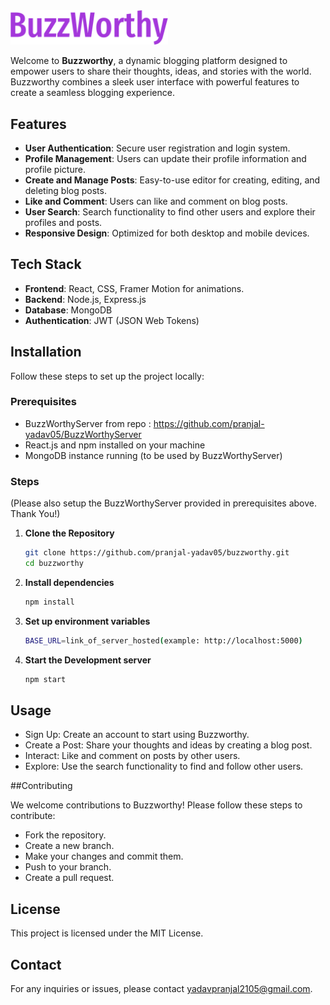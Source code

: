 <img src='./public/logo-no-background.png' width='50%'>

Welcome to **Buzzworthy**, a dynamic blogging platform designed to empower users to share their thoughts, ideas, and stories with the world. Buzzworthy combines a sleek user interface with powerful features to create a seamless blogging experience.

## Features

- **User Authentication**: Secure user registration and login system.
- **Profile Management**: Users can update their profile information and profile picture.
- **Create and Manage Posts**: Easy-to-use editor for creating, editing, and deleting blog posts.
- **Like and Comment**: Users can like and comment on blog posts.
- **User Search**: Search functionality to find other users and explore their profiles and posts.
- **Responsive Design**: Optimized for both desktop and mobile devices.

## Tech Stack

- **Frontend**: React, CSS, Framer Motion for animations.
- **Backend**: Node.js, Express.js
- **Database**: MongoDB
- **Authentication**: JWT (JSON Web Tokens)

## Installation

Follow these steps to set up the project locally:

### Prerequisites

- BuzzWorthyServer from repo : https://github.com/pranjal-yadav05/BuzzWorthyServer
- React.js and npm installed on your machine
- MongoDB instance running (to be used by BuzzWorthyServer)

### Steps

(Please also setup the BuzzWorthyServer provided in prerequisites above. Thank You!)

1. **Clone the Repository**
   ```bash
   git clone https://github.com/pranjal-yadav05/buzzworthy.git
   cd buzzworthy

2. **Install dependencies**
   ```bash
   npm install
   
3. **Set up environment variables**
    ```bash
    BASE_URL=link_of_server_hosted(example: http://localhost:5000)
    
4. **Start the Development server**
   ```bash
   npm start

## Usage
- Sign Up: Create an account to start using Buzzworthy.
- Create a Post: Share your thoughts and ideas by creating a blog post.
- Interact: Like and comment on posts by other users.
- Explore: Use the search functionality to find and follow other users.

##Contributing

We welcome contributions to Buzzworthy! Please follow these steps to contribute:

- Fork the repository.
- Create a new branch.
- Make your changes and commit them.
- Push to your branch.
- Create a pull request.

## License
This project is licensed under the MIT License.

## Contact
For any inquiries or issues, please contact yadavpranjal2105@gmail.com.

  
